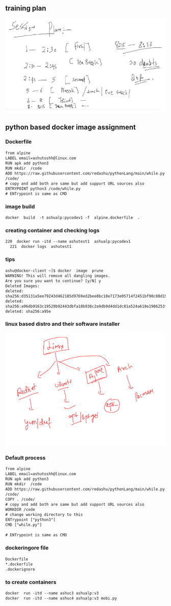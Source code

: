## training plan 

<img src="plan.png">

## python based docker image assignment 

### Dockerfile 

```
from alpine 
LABEL email=ashutoshh@linux.com 
RUN apk add python3 
RUN mkdir  /code 
ADD https://raw.githubusercontent.com/redashu/pythonLang/main/while.py /code/ 
# copy and add both are same but add support URL sources also 
ENTRYPOINT python3 /code/while.py 
# ENTrypoint is same as CMD 
```

### image build 

```
docker  build  -t ashualp:pycodev1 -f  alpine.dockerfile  . 

```

### creating container and checking logs 

```
220  docker run -itd --name ashutest1  ashualp:pycodev1 
  221  docker logs  ashutest1
```

### tips 

```
ashu@docker-client ~]$ docker  image  prune 
WARNING! This will remove all dangling images.
Are you sure you want to continue? [y/N] y
Deleted Images:
deleted: sha256:d35131a5ee79243d462185d9769ed2bee8bc10e7173e05714f2451bf90c88d19
deleted: sha256:a96db9163c19529b92443dbfa18b938c2a9db9d4dd1dc81a524a618e1986253f
deleted: sha256:a95e
```

### linux based distro and their software installer

<img src="inst.png">

### Default process


```
from alpine 
LABEL email=ashutoshh@linux.com 
RUN apk add python3 
RUN mkdir  /code 
ADD https://raw.githubusercontent.com/redashu/pythonLang/main/while.py /code/ 
COPY . /code/
# copy and add both are same but add support URL sources also 
WORKDIR /code 
# change working directory to this 
ENTrypoint ["python3"]
CMD ["while.py"]

# ENTrypoint is same as CMD 
```

### dockeringore file 

```
Dockerfile
*.dockerfile
.dockerignore

```

### to create containers 

```
docker  run -itd --name ashuc3 ashualp:v3
docker  run -itd --name ashuc4 ashualp:v3 mobi.py 

```


